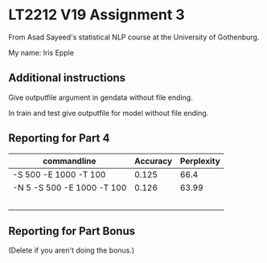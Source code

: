 # LT2212 V19 Assignment 3

From Asad Sayeed's statistical NLP course at the University of Gothenburg.

My name: Iris Epple

## Additional instructions

Give outputfile argument in gendata without file ending.

In train and test give outputfile for model without file ending.

## Reporting for Part 4
| commandline                | Accuracy | Perplexity |
|----------------------------|----------|------------|
| -S 500 -E 1000 -T 100      | 0.125    | 66.4       |
| -N 5 -S 500 -E 1000 -T 100 | 0.126    | 63.99      |
|                            |          |            |
|                            |          |            |
|                            |          |            |
|                            |          |            |
|                            |          |            |

## Reporting for Part Bonus 

(Delete if you aren't doing the bonus.)
